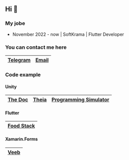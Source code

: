 ## Hi 👋
### My jobe
 - November 2022 - now | SoftKrama | Flutter Developer
### You can contact me here
|[Telegram](https://t.me/stasvershilovich)|[Email](stanislavvershilovich@gmail.com)|
|--------|-----|
### Code example
#### Unity
|[The Doc](https://github.com/StasVersh/thedoc)|[Theia](https://github.com/StasVersh/vr)|[Programming Simulator](https://github.com/StasVersh/ps)|
|------|-----|---------------------|
#### Flutter
|[Food Stack](https://github.com/StasVersh/food_stack)|
|----------|
#### Xamarin.Forms
|[Veeb](https://github.com/StasVersh/Veeb)|
|----|
